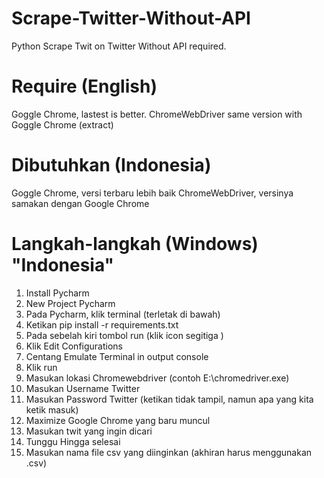 # Scrape-Twitter-Without-API
Python Scrape Twit on Twitter Without API required.

# Require (English)
Goggle Chrome, lastest is better.
ChromeWebDriver same version with Goggle Chrome (extract)

# Dibutuhkan (Indonesia)
Goggle Chrome, versi terbaru lebih baik
ChromeWebDriver, versinya samakan dengan Google Chrome

# Langkah-langkah (Windows) "Indonesia"
1. Install Pycharm
2. New Project Pycharm
3. Pada Pycharm, klik terminal (terletak di bawah)
4. Ketikan pip install -r requirements.txt
5. Pada sebelah kiri tombol run (klik icon segitiga )
6. Klik Edit Configurations
7. Centang Emulate Terminal in output console
8. Klik run
9. Masukan lokasi Chromewebdriver (contoh E:\chromedriver.exe)
10. Masukan Username Twitter
11. Masukan Password Twitter (ketikan tidak tampil, namun apa yang kita ketik masuk)
12. Maximize Google Chrome yang baru muncul
13. Masukan twit yang ingin dicari
14. Tunggu Hingga selesai
15. Masukan nama file csv yang diinginkan (akhiran harus menggunakan .csv)
